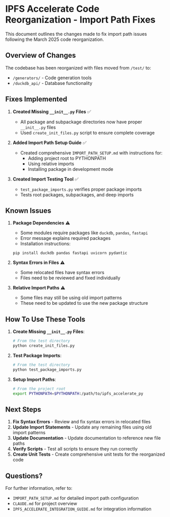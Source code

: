 # IPFS Accelerate Code Reorganization - Import Path Fixes

This document outlines the changes made to fix import path issues following the March 2025 code reorganization.

## Overview of Changes

The codebase has been reorganized with files moved from `/test/` to:
- `/generators/` - Code generation tools
- `/duckdb_api/` - Database functionality

## Fixes Implemented

1. **Created Missing `__init__.py` Files** ✅
   - All package and subpackage directories now have proper `__init__.py` files
   - Used `create_init_files.py` script to ensure complete coverage

2. **Added Import Path Setup Guide** ✅
   - Created comprehensive `IMPORT_PATH_SETUP.md` with instructions for:
     - Adding project root to PYTHONPATH
     - Using relative imports 
     - Installing package in development mode

3. **Created Import Testing Tool** ✅
   - `test_package_imports.py` verifies proper package imports
   - Tests root packages, subpackages, and deep imports

## Known Issues

1. **Package Dependencies** ⚠️
   - Some modules require packages like `duckdb`, `pandas`, `fastapi`
   - Error message explains required packages
   - Installation instructions:
   ```
   pip install duckdb pandas fastapi uvicorn pydantic
   ```

2. **Syntax Errors in Files** ⚠️
   - Some relocated files have syntax errors
   - Files need to be reviewed and fixed individually

3. **Relative Import Paths** ⚠️
   - Some files may still be using old import patterns
   - These need to be updated to use the new package structure

## How To Use These Tools

1. **Create Missing `__init__.py` Files**:
   ```bash
   # From the test directory
   python create_init_files.py
   ```

2. **Test Package Imports**:
   ```bash
   # From the test directory
   python test_package_imports.py
   ```

3. **Setup Import Paths**:
   ```bash
   # From the project root
   export PYTHONPATH=$PYTHONPATH:/path/to/ipfs_accelerate_py
   ```

## Next Steps

1. **Fix Syntax Errors** - Review and fix syntax errors in relocated files
2. **Update Import Statements** - Update any remaining files using old import patterns
3. **Update Documentation** - Update documentation to reference new file paths
4. **Verify Scripts** - Test all scripts to ensure they run correctly
5. **Create Unit Tests** - Create comprehensive unit tests for the reorganized code

## Questions?

For further information, refer to:
- `IMPORT_PATH_SETUP.md` for detailed import path configuration
- `CLAUDE.md` for project overview
- `IPFS_ACCELERATE_INTEGRATION_GUIDE.md` for integration information